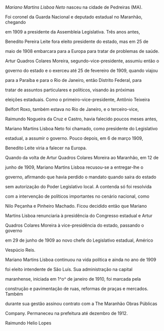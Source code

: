 

*Mariano Martins Lisboa Neto* nasceu na cidade de Pedreiras (MA).



Foi coronel da Guarda Nacional e deputado estadual no Maranhão, chegando

em 1909 a presidente da Assembleia Legislativa. Três anos antes,

Benedito Pereira Leite fora eleito presidente do estado, mas em 25 de

maio de 1908 embarcara para a Europa para tratar de problemas de saúde.

Artur Quadros Colares Moreira, segundo-vice-presidente, assumiu então o

governo do estado e o exerceu até 25 de fevereiro de 1909, quando viajou

para a Paraíba e para o Rio de Janeiro, então Distrito Federal, para

tratar de assuntos particulares e políticos, visando às próximas

eleições estaduais. Como o primeiro-vice-presidente, Antônio Teixeira

Belfort Roxo, também estava no Rio de Janeiro, e o terceiro-vice,

Raimundo Nogueira da Cruz e Castro, havia falecido poucos meses antes,

Mariano Martins Lisboa Neto foi chamado, como presidente do Legislativo

estadual, a assumir o governo. Pouco depois, em 6 de março 1909,

Benedito Leite viria a falecer na Europa.



Quando da volta de Artur Quadros Colares Moreira ao Maranhão, em 12 de

junho de 1909, Mariano Martins Lisboa recusou-se a entregar-lhe o

governo, afirmando que havia perdido o mandato quando saíra do estado

sem autorização do Poder Legislativo local. A contenda só foi resolvida

com a intervenção de políticos importantes no cenário nacional, como

Nilo Peçanha e Pinheiro Machado. Ficou decidido então que Mariano

Martins Lisboa renunciaria à presidência do Congresso estadual e Artur

Quadros Colares Moreira à vice-presidência do estado, passando o governo

em 29 de junho de 1909 ao novo chefe do Legislativo estadual, Américo

Vespúcio Reis.



Mariano Martins Lisboa continuou na vida política e ainda no ano de 1909

foi eleito intendente de São Luís. Sua administração na capital

maranhense, iniciada em 1^o^ de janeiro de 1910, foi marcada pela

construção e pavimentação de ruas, reformas de praças e mercados. Também

durante sua gestão assinou contrato com a The Maranhão Obras Públicas

Company. Permaneceu na prefeitura até dezembro de 1912.



Raimundo Helio Lopes



